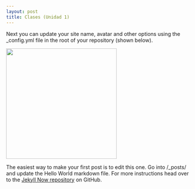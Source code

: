 ```yaml
---
layout: post
title: Clases (Unidad 1)
---
```


Next you can update your site name, avatar and other options using the _config.yml file in the root of your repository (shown below).

<a aling="center"><img src="https://otroblogsobretics.files.wordpress.com/2011/03/modelo-de-cascada.png" width="300" height="300"></a>

The easiest way to make your first post is to edit this one. Go into /_posts/ and update the Hello World markdown file. For more instructions head over to the [Jekyll Now repository](https://Carlos-F007) on GitHub.
